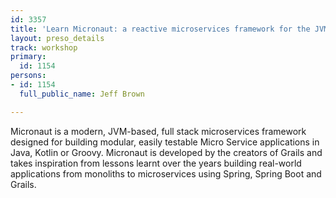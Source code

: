 ```yaml
---
id: 3357
title: 'Learn Micronaut: a reactive microservices framework for the JVM'
layout: preso_details
track: workshop
primary:
  id: 1154
persons:
- id: 1154
  full_public_name: Jeff Brown

---
```

Micronaut is a modern, JVM-based, full stack microservices framework designed for building modular, easily testable Micro Service applications in Java, Kotlin or Groovy. Micronaut is developed by the creators of Grails and takes inspiration from lessons learnt over the years building real-world applications from monoliths to microservices using Spring, Spring Boot and Grails.
